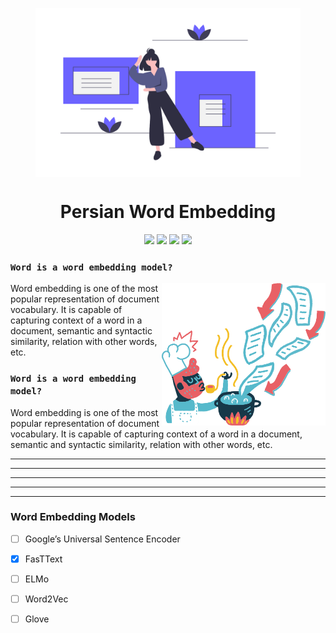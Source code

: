 <p align="center">
  <img align="center" width="423.66" height="270" src="/assets/undraw_body_text_l3ld.png">
</p>

<h1 align="center">Persian Word Embedding</h1>

<p align="center">
  <img src="https://img.shields.io/github/downloads/ashalogic/Persian-Sentiment-Analyzer/total"/>
  <img src="https://img.shields.io/github/issues/ashalogic/Persian-Sentiment-Analyzer"/>
  <img src="https://img.shields.io/github/license/ashalogic/Persian-Sentiment-Analyzer"/>
  <a href="https://colab.research.google.com/github/ashalogic/Persian-Sentiment-Analyzer/blob/master/Tutorial.ipynb">
    <img src="https://colab.research.google.com/assets/colab-badge.svg"/>
  </a>
</p>

### ``Word is a word embedding model?``
<img align="right" width="261.75" height="228" src="/assets/flamenco-downloading-1.png">

Word embedding is one of the most popular representation of document vocabulary. It is capable of capturing context of a word in a document, semantic and syntactic similarity, relation with other words, etc.

### ``Word is a word embedding model?``

Word embedding is one of the most popular representation of document vocabulary. It is capable of capturing context of a word in a document, semantic and syntactic similarity, relation with other words, etc.

---
---
---
---
---


### Word Embedding Models
- [ ] Google’s Universal Sentence Encoder
- [x] FasTText
- [ ] ELMo
- [ ] Word2Vec
- [ ] Glove


